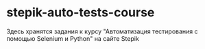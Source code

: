 # stepik-auto-tests-course
Здесь хранятся задания к курсу "Автоматизация тестирования с помощью Selenium и Python" на сайте Stepik
